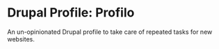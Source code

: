 # Drupal Profile: Profilo
An un-opinionated Drupal profile to take care of repeated tasks for new websites.
